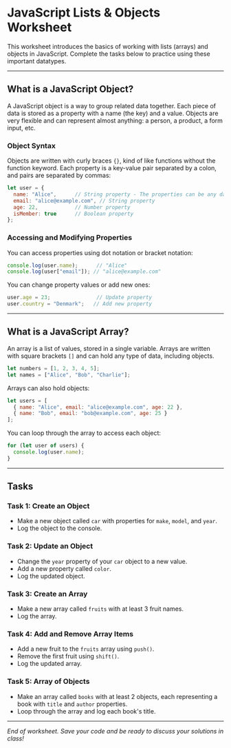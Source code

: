 # JavaScript Lists & Objects Worksheet

This worksheet introduces the basics of working with lists (arrays) and objects in JavaScript. Complete the tasks below to practice using these important datatypes.

---

## What is a JavaScript Object?

A JavaScript object is a way to group related data together. Each piece of data is stored as a property with a name (the key) and a value. Objects are very flexible and can represent almost anything: a person, a product, a form input, etc.

### Object Syntax

Objects are written with curly braces `{}`, kind of like functions without the function keyword. Each property is a key-value pair separated by a colon, and pairs are separated by commas:

```js
let user = {
  name: "Alice",      // String property - The properties can be any data type in JavaScript
  email: "alice@example.com", // String property
  age: 22,            // Number property
  isMember: true      // Boolean property
};
```

### Accessing and Modifying Properties

You can access properties using dot notation or bracket notation:

```js
console.log(user.name);      // "Alice"
console.log(user["email"]); // "alice@example.com"
```

You can change property values or add new ones:

```js
user.age = 23;               // Update property
user.country = "Denmark";   // Add new property
```

---

## What is a JavaScript Array?

An array is a list of values, stored in a single variable. Arrays are written with square brackets `[]` and can hold any type of data, including objects.

```js
let numbers = [1, 2, 3, 4, 5];
let names = ["Alice", "Bob", "Charlie"];
```

Arrays can also hold objects:

```js
let users = [
  { name: "Alice", email: "alice@example.com", age: 22 },
  { name: "Bob", email: "bob@example.com", age: 25 }
];
```

You can loop through the array to access each object:

```js
for (let user of users) {
  console.log(user.name);
}
```

---

## Tasks

### Task 1: Create an Object
- Make a new object called `car` with properties for `make`, `model`, and `year`.
- Log the object to the console.

### Task 2: Update an Object
- Change the `year` property of your `car` object to a new value.
- Add a new property called `color`.
- Log the updated object.

### Task 3: Create an Array
- Make a new array called `fruits` with at least 3 fruit names.
- Log the array.

### Task 4: Add and Remove Array Items
- Add a new fruit to the `fruits` array using `push()`.
- Remove the first fruit using `shift()`.
- Log the updated array.

### Task 5: Array of Objects
- Make an array called `books` with at least 2 objects, each representing a book with `title` and `author` properties.
- Loop through the array and log each book's title.

---

*End of worksheet. Save your code and be ready to discuss your solutions in class!*
